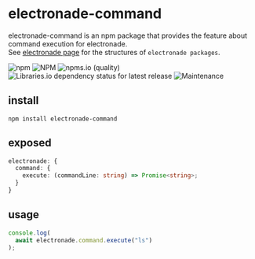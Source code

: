 # electronade-command

electronade-command is an npm package that provides the feature about command execution for electronade.  
See [electronade page](https://electronade.netlify.app/) for the structures of `electronade packages`.

![npm](https://img.shields.io/npm/v/electronade-command)
![NPM](https://img.shields.io/npm/l/electronade-command)
![npms.io (quality)](https://img.shields.io/npms-io/quality-score/electronade-command)
![Libraries.io dependency status for latest release](https://img.shields.io/librariesio/release/npm/electronade-command)
![Maintenance](https://img.shields.io/maintenance/yes/2023)

## install

``` shell
npm install electronade-command
```

## exposed

``` typescript
electronade: {
  command: {
    execute: (commandLine: string) => Promise<string>;
  }
}
```

## usage
``` javascript
console.log(
  await electronade.command.execute("ls")
);
```

